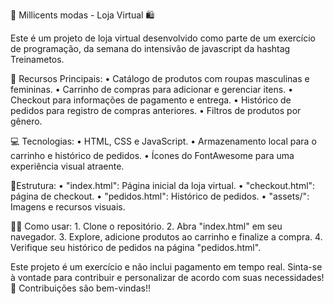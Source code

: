
🛒 Millicents modas - Loja Virtual 🛍️

Este é um projeto de loja virtual desenvolvido como parte de um exercício de programação, da semana do intensivão de javascript da hashtag Treinametos.

🚀 Recursos Principais:
	• Catálogo de produtos com roupas masculinas e femininas.
	• Carrinho de compras para adicionar e gerenciar itens.
	• Checkout para informações de pagamento e entrega.
	• Histórico de pedidos para registro de compras anteriores.
	• Filtros de produtos por gênero.
 
💻 Tecnologias:
	• HTML, CSS e JavaScript.
	• Armazenamento local para o carrinho e histórico de pedidos.
	• Ícones do FontAwesome para uma experiência visual atraente.
 
📂Estrutura:
	• "index.html": Página inicial da loja virtual.
	• "checkout.html": página de checkout.
	• "pedidos.html": Histórico de pedidos.
	• "assets/": Imagens e recursos visuais.

 
👨‍💻 Como usar:
	1. Clone o repositório.
	2. Abra "index.html" em seu navegador.
	3. Explore, adicione produtos ao carrinho e finalize a compra.
	4. Verifique seu histórico de pedidos na página "pedidos.html".

 
Este projeto é um exercício e não inclui pagamento em tempo real. Sinta-se à vontade para contribuir e personalizar de acordo com suas necessidades!
🤝 Contribuições são bem-vindas!!
